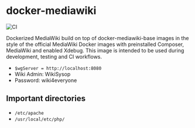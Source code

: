 # docker-mediawiki
![CI](https://github.com/gesinn-it/docker-mediawiki/actions/workflows/main.yml/badge.svg)

Dockerized MediaWiki build on top of docker-mediawiki-base images in the style of the official MediaWiki Docker images with preinstalled Composer, MediaWiki and enabled Xdebug. This image is intended to be used during development, testing and CI workflows.

- `$wgServer = http://localhost:8080`
- Wiki Admin: WikiSysop
- Password: wiki4everyone

## Important directories
- `/etc/apache`
- `/usr/local/etc/php/`
